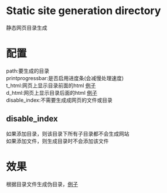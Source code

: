 # Static site generation directory

静态网页目录生成

# 配置

path:要生成的目录  
printprogressbar:是否启用进度条(会减慢处理速度)  
t_html:网页上显示目录前面的html [例子](https://github.com/wuhaneduyun/mirrors/blob/master/dhtml/t.html)  
d_html:网页上显示目录后面的html [例子](https://github.com/wuhaneduyun/mirrors/blob/master/dhtml/d.html)  
disable_index:不需要生成成网页的文件或目录

## disable_index

如果添加目录，则该目录下所有子目录都不会生成网站  
如果添加文件，则生成目录时不会添加该文件

# 效果

根据目录文件生成伪目录，[例子](https://mirrors.maftertstudio.com)